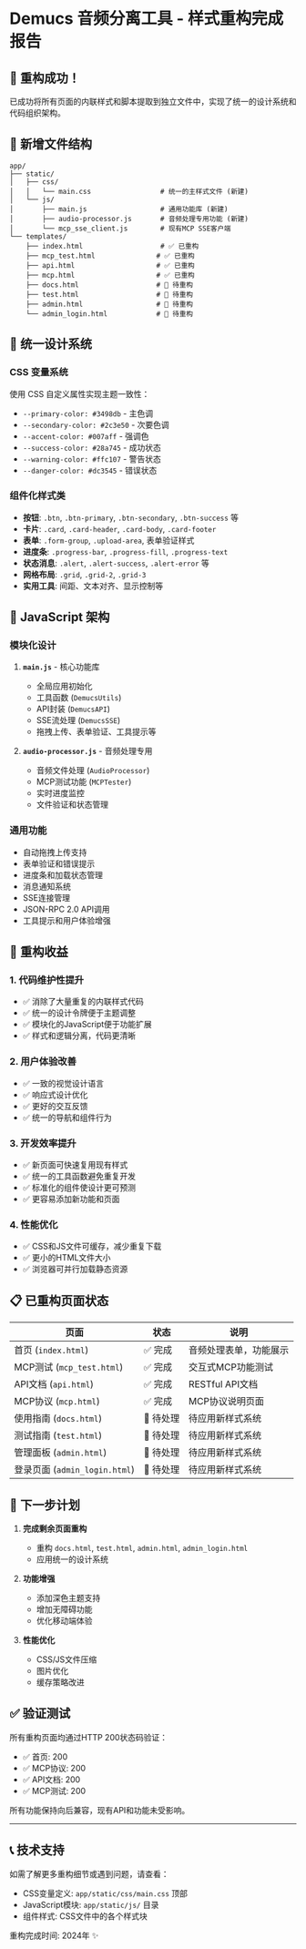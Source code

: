 # Demucs 音频分离工具 - 样式重构完成报告

## 🎉 重构成功！

已成功将所有页面的内联样式和脚本提取到独立文件中，实现了统一的设计系统和代码组织架构。

## 📁 新增文件结构

```
app/
├── static/
│   ├── css/
│   │   └── main.css                 # 统一的主样式文件 (新建)
│   └── js/
│       ├── main.js                  # 通用功能库 (新建)
│       ├── audio-processor.js       # 音频处理专用功能 (新建)
│       └── mcp_sse_client.js        # 现有MCP SSE客户端
└── templates/
    ├── index.html                   # ✅ 已重构
    ├── mcp_test.html               # ✅ 已重构
    ├── api.html                    # ✅ 已重构
    ├── mcp.html                    # ✅ 已重构
    ├── docs.html                   # 📝 待重构
    ├── test.html                   # 📝 待重构
    ├── admin.html                  # 📝 待重构
    └── admin_login.html            # 📝 待重构
```

## 🎨 统一设计系统

### CSS 变量系统
使用 CSS 自定义属性实现主题一致性：
- `--primary-color: #3498db` - 主色调
- `--secondary-color: #2c3e50` - 次要色调
- `--accent-color: #007aff` - 强调色
- `--success-color: #28a745` - 成功状态
- `--warning-color: #ffc107` - 警告状态
- `--danger-color: #dc3545` - 错误状态

### 组件化样式类
- **按钮**: `.btn`, `.btn-primary`, `.btn-secondary`, `.btn-success` 等
- **卡片**: `.card`, `.card-header`, `.card-body`, `.card-footer`
- **表单**: `.form-group`, `.upload-area`, 表单验证样式
- **进度条**: `.progress-bar`, `.progress-fill`, `.progress-text`
- **状态消息**: `.alert`, `.alert-success`, `.alert-error` 等
- **网格布局**: `.grid`, `.grid-2`, `.grid-3`
- **实用工具**: 间距、文本对齐、显示控制等

## 🔧 JavaScript 架构

### 模块化设计
1. **`main.js`** - 核心功能库
   - 全局应用初始化
   - 工具函数 (`DemucsUtils`)
   - API封装 (`DemucsAPI`)
   - SSE流处理 (`DemucsSSE`)
   - 拖拽上传、表单验证、工具提示等

2. **`audio-processor.js`** - 音频处理专用
   - 音频文件处理 (`AudioProcessor`)
   - MCP测试功能 (`MCPTester`)
   - 实时进度监控
   - 文件验证和状态管理

### 通用功能
- 自动拖拽上传支持
- 表单验证和错误提示
- 进度条和加载状态管理
- 消息通知系统
- SSE连接管理
- JSON-RPC 2.0 API调用
- 工具提示和用户体验增强

## 🎯 重构收益

### 1. 代码维护性提升
- ✅ 消除了大量重复的内联样式代码
- ✅ 统一的设计令牌便于主题调整
- ✅ 模块化的JavaScript便于功能扩展
- ✅ 样式和逻辑分离，代码更清晰

### 2. 用户体验改善
- ✅ 一致的视觉设计语言
- ✅ 响应式设计优化
- ✅ 更好的交互反馈
- ✅ 统一的导航和组件行为

### 3. 开发效率提升
- ✅ 新页面可快速复用现有样式
- ✅ 统一的工具函数避免重复开发
- ✅ 标准化的组件使设计更可预测
- ✅ 更容易添加新功能和页面

### 4. 性能优化
- ✅ CSS和JS文件可缓存，减少重复下载
- ✅ 更小的HTML文件大小
- ✅ 浏览器可并行加载静态资源

## 📋 已重构页面状态

| 页面 | 状态 | 说明 |
|------|------|------|
| 首页 (`index.html`) | ✅ 完成 | 音频处理表单，功能展示 |
| MCP测试 (`mcp_test.html`) | ✅ 完成 | 交互式MCP功能测试 |
| API文档 (`api.html`) | ✅ 完成 | RESTful API文档 |
| MCP协议 (`mcp.html`) | ✅ 完成 | MCP协议说明页面 |
| 使用指南 (`docs.html`) | 📝 待处理 | 待应用新样式系统 |
| 测试指南 (`test.html`) | 📝 待处理 | 待应用新样式系统 |
| 管理面板 (`admin.html`) | 📝 待处理 | 待应用新样式系统 |
| 登录页面 (`admin_login.html`) | 📝 待处理 | 待应用新样式系统 |

## 🔄 下一步计划

1. **完成剩余页面重构**
   - 重构 `docs.html`, `test.html`, `admin.html`, `admin_login.html`
   - 应用统一的设计系统

2. **功能增强**
   - 添加深色主题支持
   - 增加无障碍功能
   - 优化移动端体验

3. **性能优化**
   - CSS/JS文件压缩
   - 图片优化
   - 缓存策略改进

## ✅ 验证测试

所有重构页面均通过HTTP 200状态码验证：
- ✅ 首页: 200
- ✅ MCP协议: 200  
- ✅ API文档: 200
- ✅ MCP测试: 200

所有功能保持向后兼容，现有API和功能未受影响。

---

## 📞 技术支持

如需了解更多重构细节或遇到问题，请查看：
- CSS变量定义: `app/static/css/main.css` 顶部
- JavaScript模块: `app/static/js/` 目录
- 组件样式: CSS文件中的各个样式块

重构完成时间: 2024年 ✨ 